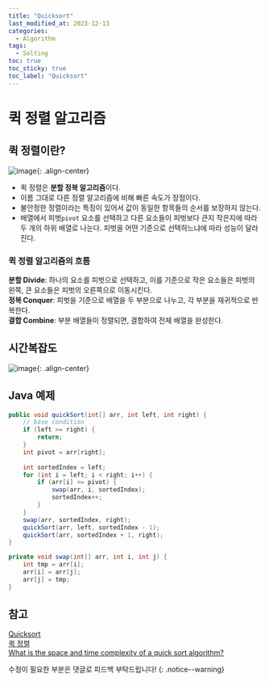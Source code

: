 ```yaml
---
title: "Quicksort"
last_modified_at: 2023-12-13
categories:
  - Algorithm
tags:
  - Solting
toc: true
toc_sticky: true
toc_label: "Quicksort"
---
```


# 퀵 정렬 알고리즘

## 퀵 정렬이란?

![image](https://github.com/xkimido/xkimido.github.io/assets/96900790/81db4093-c773-4abe-88bd-2b30de09a7f2){: .align-center}

- 퀵 정렬은 **분할 정복 알고리즘**이다.
-  이름 그대로 다른 정렬 알고리즘에 비해 빠른 속도가 장점이다.
- 불안정한 정렬이라는 특징이 있어서 값이 동일한 항목들의 순서를 보장하지 않는다.
- 배열에서 피벗`pivot` 요소를 선택하고 다른 요소들이 피벗보다 큰지 작은지에 따라 두 개의 하위 배열로 나눈다. 피벗을 어떤 기준으로 선택하느냐에 따라 성능이 달라진다.

### 퀵 정렬 알고리즘의 흐름

>
**분할 Divide**: 하나의 요소를 피벗으로 선택하고, 이를 기준으로 작은 요소들은 피벗의 왼쪽, 큰 요소들은 피벗의 오른쪽으로 이동시킨다.<br>
**정복 Conquer**: 피벗을 기준으로 배열을 두 부분으로 나누고, 각 부분을 재귀적으로 반복한다.<br>
**결합 Combine**: 부분 배열들이 정렬되면, 결합하여 전체 배열을 완성한다.

## 시간복잡도

![image](https://github.com/xkimido/xkimido.github.io/assets/96900790/38b3791c-4287-4152-a80b-a4ab6202ba91){: .align-center}

## Java 예제

```java
public void quickSort(int[] arr, int left, int right) {
    // base condition
    if (left >= right) {
        return;
    }
    int pivot = arr[right];
    
    int sortedIndex = left;
    for (int i = left; i < right; i++) {
        if (arr[i] <= pivot) {
            swap(arr, i, sortedIndex);
            sortedIndex++;
        }
    }
    swap(arr, sortedIndex, right);
    quickSort(arr, left, sortedIndex - 1);
    quickSort(arr, sortedIndex + 1, right);
}

private void swap(int[] arr, int i, int j) {
    int tmp = arr[i];
    arr[i] = arr[j];
    arr[j] = tmp;
}
```

## 참고

[Quicksort](https://en.wikipedia.org/wiki/Quicksort)<br>
[퀵 정렬](https://ko.wikipedia.org/wiki/%ED%80%B5_%EC%A0%95%EB%A0%AC)<br>
[What is the space and time complexity of a quick sort algorithm?](https://www.quora.com/What-is-the-space-and-time-complexity-of-a-quick-sort-algorithm)

수정이 필요한 부분은 댓글로 피드백 부탁드립니다!
{: .notice--warning}